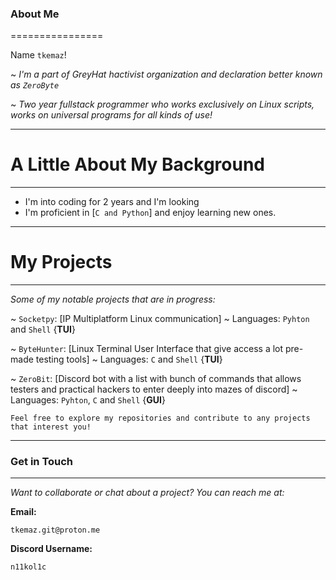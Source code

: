 ### About Me
================

Name `tkemaz`!

~ *I'm a part of GreyHat hactivist organization and declaration better known as `ZeroByte`*

~ *Two year fullstack programmer who works exclusively on Linux scripts, works on universal programs for all kinds of use!*

--------------------------------
# A Little About My Background
--------------------------------

* I'm into coding for 2 years and I'm looking 
* I'm proficient in [`C and Python`] and enjoy learning new ones.

--------------------------------
# My Projects
--------------------------------

*Some of my notable projects that are in progress:*

~ `Socketpy`: [IP Multiplatform Linux communication] ~ Languages: `Pyhton` and `Shell` {**TUI**}

~ `ByteHunter`: [Linux Terminal User Interface that give access a lot pre-made testing tools] ~ Languages: `C` and `Shell` {**TUI**}

~ `ZeroBit`: [Discord bot with a list with bunch of commands that allows testers and practical hackers to enter deeply into mazes of discord] ~ Languages: `Pyhton`, `C` and `Shell` {**GUI**}

`Feel free to explore my repositories and contribute to any projects that interest you!`

--------------------------------
### Get in Touch
--------------------------------

*Want to collaborate or chat about a project? You can reach me at:*

**Email:** 
```
tkemaz.git@proton.me
```
**Discord Username:** 
```
n11kol1c
```
